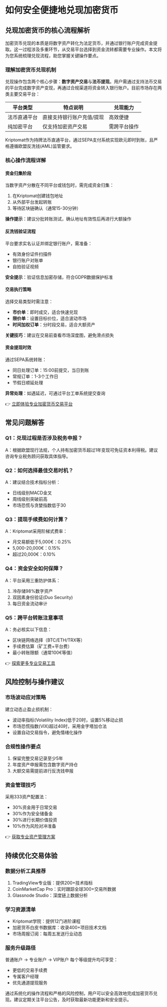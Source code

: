 # 如何安全便捷地兑现加密货币

## 兑现加密货币的核心流程解析

加密货币兑现的本质是将数字资产转化为法定货币，并通过银行账户完成资金提取。这一过程涉及多重环节，从交易平台选择到资金流转都需要专业操作。本文将为您系统梳理兑现流程，助您掌握关键操作要点。

### 理解加密货币兑现机制
兑现操作包含两个核心步骤：**数字资产交易**与**法币提现**。用户需通过支持法币交易的平台完成数字资产变现，再通过合规渠道将资金转入银行账户。目前市场存在两类主要交易平台：

| 平台类型       | 特点说明                          | 兑现能力       |
|----------------|-----------------------------------|----------------|
| 法币直通平台   | 直接支持银行账户充值/提现         | 高效便捷       |
| 纯加密平台     | 仅支持加密资产交易                | 需跨平台操作   |

Kriptomat作为持牌法币直通平台，通过SEPA支付系统实现欧元即时到账，且严格遵循欧盟反洗钱(AML)监管要求。

### 核心操作流程详解

#### 资金归集阶段
当数字资产分散在不同平台或钱包时，需完成资金归集：
1. 在Kriptomat创建钱包地址
2. 从外部平台发起转账
3. 等待区块链确认（通常15-30分钟）

**操作提示**：建议分批转账测试，确认地址有效性后再进行大额操作

#### 反洗钱验证流程
平台要求实名认证并绑定银行账户，需准备：
- 有效身份证件扫描件
- 银行账户对账单
- 自拍验证视频

**安全提示**：验证信息加密存储，符合GDPR数据保护标准

#### 交易执行策略
选择交易类型时需注意：
- **市价单**：即时成交，适合快速兑现
- **限价单**：设置目标价位，适合波动市场
- **时间加权订单**：分时段交易，适合大额资产

**关键技巧**：建议在交易前查看市场深度图，避免滑点损失

#### 资金提现时效
通过SEPA系统转账：
- 同日处理订单：15:00前提交，当日到账
- 常规订单：1-3个工作日
- 节假日顺延处理

**异常处理**：如遇延迟，可通过平台工单系统提交查询

👉 [立即体验专业加密货币交易平台](https://bit.ly/okx_welcome)

## 常见问题解答

### Q1：兑现过程是否涉及税务申报？
A：根据欧盟现行法规，个人持有加密货币超过1年变现可免征资本利得税。建议咨询专业税务顾问获取具体指导。

### Q2：如何选择最佳交易时机？
A：建议结合技术指标分析：
- 日线级别MACD金叉
- 周线级别突破前高
- 市场恐慌与贪婪指数低于30

### Q3：提现手续费如何计算？
A：Kriptomat采用阶梯式费率：
- 月交易额低于5,000€：0.25%
- 5,000-20,000€：0.15%
- 超过20,000€：0.10%

### Q4：资金安全如何保障？
A：平台采用三重防护体系：
1. 冷存储98%数字资产
2. 双因素身份验证(Duo Security)
3. 每日资金流动审计

### Q5：跨平台转账注意事项
A：务必核实以下信息：
- 区块链网络选择（BTC/ETH/TRX等）
- 手续费估算（矿工费+平台费）
- 最小转账限额（通常100€等值）

👉 [探索更多专业交易工具](https://bit.ly/okx_welcome)

## 风险控制与操作建议

### 市场波动应对策略
建立动态止盈止损机制：
- 波动率指标(Volatility Index)低于20时，设置5%移动止损
- 市场恐慌指数(VIX)超过40时，采用金字塔加仓法
- 设置自动交易指令，避免情绪化操作

### 合规性操作要点
1. 保留完整交易记录至少5年
2. 年度资产申报需包含数字资产持仓
3. 大额交易需提前进行反洗钱申报

### 资金管理技巧
采用333资产配置法：
- 30%资金用于日常交易
- 30%作为安全储备金
- 30%进行长期价值投资
- 10%作为风险对冲准备

👉 [获取专业资产管理方案](https://bit.ly/okx_welcome)

## 持续优化交易体验

### 数据分析工具推荐
1. TradingView专业版：提供200+技术指标
2. CoinMarketCap Pro：实时跟踪全球300+交易所数据
3. Glassnode Studio：深度链上数据分析

### 学习资源清单
- Kriptomat学院：提供12门进阶课程
- 加密货币白皮书数据库：收录400+项目技术文档
- 市场周报订阅：每周五发送行业动态

### 服务升级路径
普通账户 → 专业账户 → VIP账户
每个等级提升均可享受：
- 更低的交易手续费
- 专属客户经理
- 优先通道提现服务

通过系统化的操作流程和严格的风险控制，用户可以安全高效地完成加密货币兑现。建议定期关注平台公告，及时获取最新功能更新和安全提示。